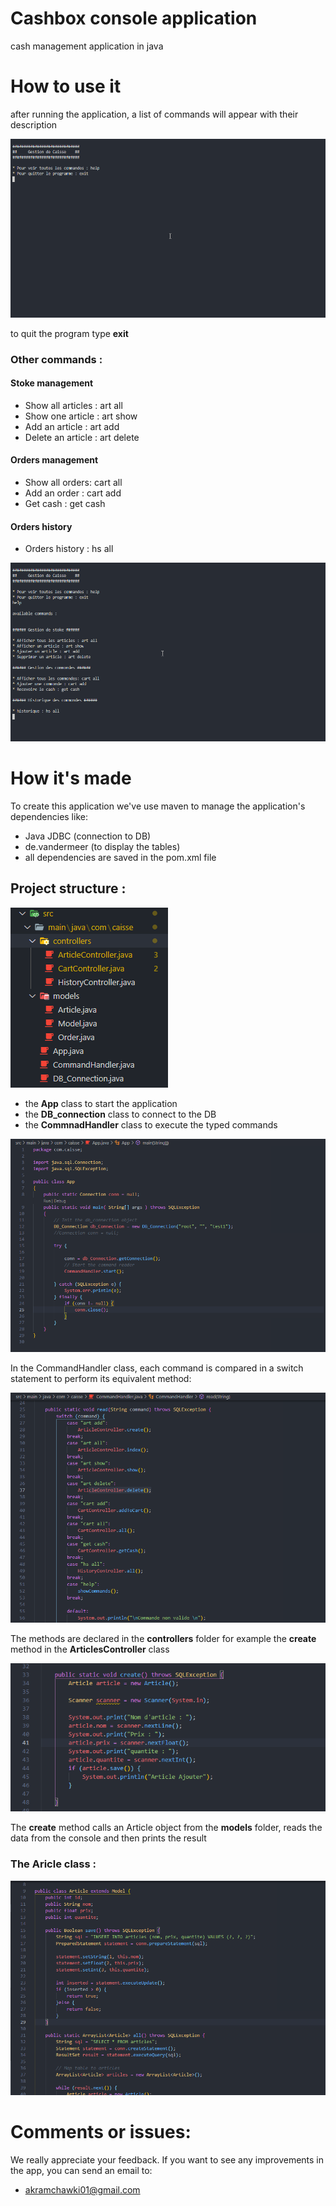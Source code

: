 # Cashbox console application
cash management application in java

# How to use it
after running the application, a list of commands will appear with their description

![](/images/cap1.gif)

to quit the program type **exit** 

### Other commands :

#### Stoke management 
* Show all articles : art all 
* Show one article : art show       
* Add an article : art add
* Delete an article : art delete    

#### Orders management     

* Show all orders: cart all
* Add an order : cart add      
* Get cash : get cash

#### Orders history 

* Orders history : hs all

![](/images/cap2.gif)

# How it's made
To create this application we've use maven to manage the application's dependencies like:

* Java JDBC (connection to DB)
* de.vandermeer (to display the tables)
* all dependencies are saved in the pom.xml file

## Project structure :

![](/images/cap2.png)

* the **App** class to start the application
* the **DB_connection** class to connect to the DB
* the **CommnadHandler** class to execute the typed commands

![](/images/cap3.png)

In the CommandHandler class, each command is compared in a switch statement to perform its equivalent method:

![](/images/cap4.png)

The methods are declared in the **controllers** folder for example the **create** method in the **ArticlesController** class

![](/images/cap5.png)

The **create** method calls an Article object from the **models** folder, reads the data from the console and then prints the result

### The **Aricle** class :

![](/images/cap6.png)

# Comments or issues:
We really appreciate your feedback. If you want to see any improvements in the app, you can send an email to:

* akramchawki01@gmail.com
